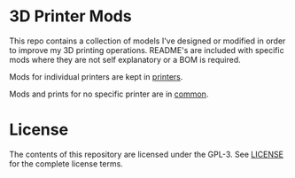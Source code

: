 # 3D Printer Mods

This repo contains a collection of models I've designed or modified in order to
improve my 3D printing operations. README's are included with specific mods
where they are not self explanatory or a BOM is required.

Mods for individual printers are kept in [printers](./printers/).

Mods and prints for no specific printer are in [common](./common/).

# License

The contents of this repository are licensed under the GPL-3. See
[LICENSE](./LICENSE) for the complete license terms.
